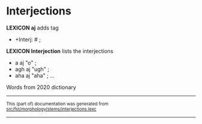 # Interjections

**LEXICON aj** adds tag 
* +Interj: # ; 

**LEXICON Interjection** lists the interjections
* a aj "o" ; 
* agh aj "ugh" ; 
* aha aj "aha" ; 
...

Words from 2020 dictionary

* * *

<small>This (part of) documentation was generated from [src/fst/morphology/stems/interjections.lexc](https://github.com/giellalt/lang-cor/blob/main/src/fst/morphology/stems/interjections.lexc)</small>

---

